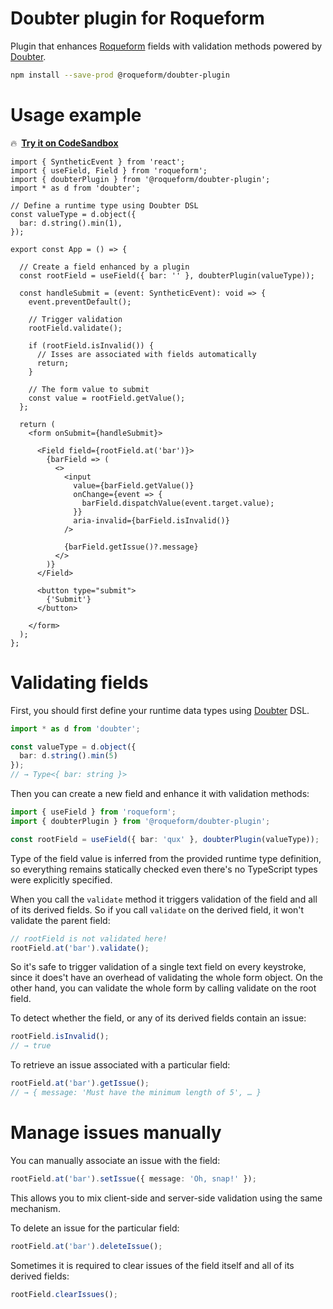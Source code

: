 # Doubter plugin for Roqueform

Plugin that enhances [Roqueform](https://github.com/smikhalevski/roqueform#readme) fields with validation methods
powered by [Doubter](https://github.com/smikhalevski/doubter#readme).

```sh
npm install --save-prod @roqueform/doubter-plugin
```

# Usage example

🔥&ensp;[**Try it on CodeSandbox**](https://codesandbox.io/s/roqueform-doubter-plugin-example-74hkgw)

```tsx
import { SyntheticEvent } from 'react';
import { useField, Field } from 'roqueform';
import { doubterPlugin } from '@roqueform/doubter-plugin';
import * as d from 'doubter';

// Define a runtime type using Doubter DSL
const valueType = d.object({
  bar: d.string().min(1),
});

export const App = () => {

  // Create a field enhanced by a plugin
  const rootField = useField({ bar: '' }, doubterPlugin(valueType));

  const handleSubmit = (event: SyntheticEvent): void => {
    event.preventDefault();

    // Trigger validation
    rootField.validate();

    if (rootField.isInvalid()) {
      // Isses are associated with fields automatically
      return;
    }

    // The form value to submit
    const value = rootField.getValue();
  };

  return (
    <form onSubmit={handleSubmit}>

      <Field field={rootField.at('bar')}>
        {barField => (
          <>
            <input
              value={barField.getValue()}
              onChange={event => {
                barField.dispatchValue(event.target.value);
              }}
              aria-invalid={barField.isInvalid()}
            />

            {barField.getIssue()?.message}
          </>
        )}
      </Field>

      <button type="submit">
        {'Submit'}
      </button>

    </form>
  );
};
```

# Validating fields

First, you should first define your runtime data types using [Doubter](https://github.com/smikhalevski/doubter#readme)
DSL.

```ts
import * as d from 'doubter';

const valueType = d.object({
  bar: d.string().min(5)
});
// → Type<{ bar: string }>
```

Then you can create a new field and enhance it with validation methods:

```ts
import { useField } from 'roqueform';
import { doubterPlugin } from '@roqueform/doubter-plugin';

const rootField = useField({ bar: 'qux' }, doubterPlugin(valueType));
```

Type of the field value is inferred from the provided runtime type definition, so everything remains statically checked
even there's no TypeScript types were explicitly specified.

When you call the `validate` method it triggers validation of the field and all of its derived fields. So if you call
`validate` on the derived field, it won't validate the parent field:

```ts
// rootField is not validated here! 
rootField.at('bar').validate();
```

So it's safe to trigger validation of a single text field on every keystroke, since it does't have an overhead of
validating the whole form object. On the other hand, you can validate the whole form by calling validate on the root
field.

To detect whether the field, or any of its derived fields contain an issue:

```ts
rootField.isInvalid();
// → true
```

To retrieve an issue associated with a particular field:

```ts
rootField.at('bar').getIssue();
// → { message: 'Must have the minimum length of 5', … }
```

# Manage issues manually

You can manually associate an issue with the field:

```ts
rootField.at('bar').setIssue({ message: 'Oh, snap!' });
```

This allows you to mix client-side and server-side validation using the same mechanism.

To delete an issue for the particular field:

```ts
rootField.at('bar').deleteIssue();
```

Sometimes it is required to clear issues of the field itself and all of its derived fields:

```ts
rootField.clearIssues();
```
